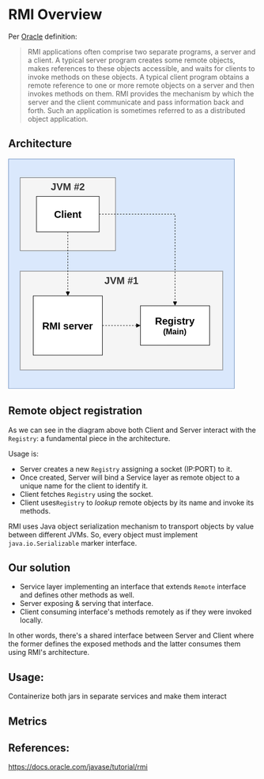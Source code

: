 # RMI Overview
Per [Oracle](https://docs.oracle.com/javase/tutorial/rmi/overview.html) definition:

>RMI applications often comprise two separate programs, a server and a client. A typical server program creates some remote objects, makes references to these objects accessible, and waits for clients to invoke methods on these objects. A typical client program obtains a remote reference to one or more remote objects on a server and then invokes methods on them. RMI provides the mechanism by which the server and the client communicate and pass information back and forth. Such an application is sometimes referred to as a distributed object application.

## Architecture
![architecture](https://raw.githubusercontent.com/ncavasin/sdypp/main/TP1/TP1-5/rmi_arq.png)

## Remote object registration
As we can see in the diagram above both Client and Server interact with the ``Registry``: a fundamental piece in the architecture.

Usage is:
- Server creates a new ``Registry`` assigning a socket (IP:PORT) to it.
- Once created, Server will bind a Service layer as remote object to a unique name for the client to identify it.
- Client fetches ``Registry`` using the socket.
- Client uses``Registry`` to *lookup* remote objects by its name and invoke its methods.  

RMI uses Java object serialization mechanism to transport objects by value between different JVMs. So, every object must implement ``java.io.Serializable`` marker interface.

## Our solution
- Service layer implementing an interface that extends ``Remote`` interface and defines other methods as well.
- Server exposing & serving that interface.
- Client consuming interface's methods remotely as if they were invoked locally.

In other words, there's a shared interface between Server and Client where the former defines the exposed methods and the latter consumes them using RMI's architecture.

## Usage:

Containerize both jars in separate services and make them interact

## Metrics


## References:
https://docs.oracle.com/javase/tutorial/rmi

